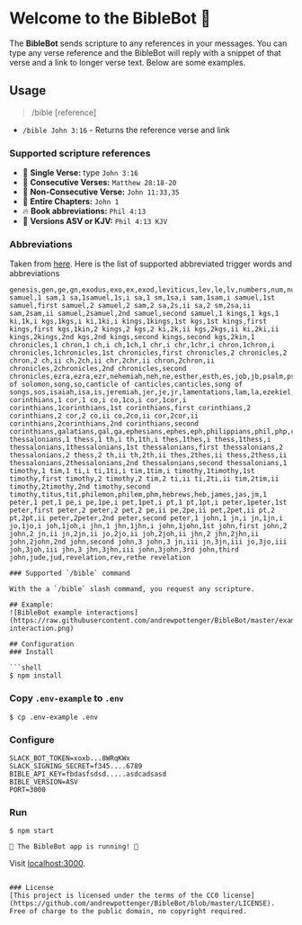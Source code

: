 # Welcome to the BibleBot :book:
The **BibleBot** sends scripture to any references in your messages. You can type any verse reference and the BibleBot will reply with a snippet of that verse and a link to longer verse text. Below are some examples.

## Usage

> /bible [reference]

- `/bible John 3:16` - Returns the reference verse and link

### Supported scripture references
- :pray: **Single Verse:** type `John 3:16`
- :muscle: **Consecutive Verses:** `Matthew 28:18-20`
- :clap: **Non-Consecutive Verse:** `John 11:33,35`
- :blue_book: **Entire Chapters:** `John 1`
- :fire: **Book abbreviations:** `Phil 4:13`
- :raised_hands: **Versions ASV or KJV:** `Phil 4:13 KJV`

### Abbreviations

Taken from [here](https://www.logos.com/support/windows/L3/book_abbreviations). Here is the list of supported abbreviated trigger words and abbreviations

```
genesis,gen,ge,gn,exodus,exo,ex,exod,leviticus,lev,le,lv,numbers,num,nu,nm,nb,deuteronomy,deut,dt,joshua,josh,jos,jsh,judges,judg,jdg,jg,jdgs,ruth,rth,ru,1 samuel,1 sam,1 sa,1samuel,1s,i sa,1 sm,1sa,i sam,1sam,i samuel,1st samuel,first samuel,2 samuel,2 sam,2 sa,2s,ii sa,2 sm,2sa,ii sam,2sam,ii samuel,2samuel,2nd samuel,second samuel,1 kings,1 kgs,1 ki,1k,i kgs,1kgs,i ki,1ki,i kings,1kings,1st kgs,1st kings,first kings,first kgs,1kin,2 kings,2 kgs,2 ki,2k,ii kgs,2kgs,ii ki,2ki,ii kings,2kings,2nd kgs,2nd kings,second kings,second kgs,2kin,1 chronicles,1 chron,1 ch,i ch,1ch,1 chr,i chr,1chr,i chron,1chron,i chronicles,1chronicles,1st chronicles,first chronicles,2 chronicles,2 chron,2 ch,ii ch,2ch,ii chr,2chr,ii chron,2chron,ii chronicles,2chronicles,2nd chronicles,second chronicles,ezra,ezra,ezr,nehemiah,neh,ne,esther,esth,es,job,jb,psalm,pslm,ps,psalms,psa,psm,pss,proverbs,prov,pr,prv,ecclesiastes,eccles,ec,ecc,qoh,qoheleth,song of solomon,song,so,canticle of canticles,canticles,song of songs,sos,isaiah,isa,is,jeremiah,jer,je,jr,lamentations,lam,la,ezekiel,ezek,eze,ezk,daniel,dan,da,dn,hosea,hos,ho,joel,joe,jl,amos,am,obadiah,obad,ob,jonah,jnh,jon,micah,mic,nahum,nah,na,habakkuk,hab,hab,zephaniah,zeph,zep,zp,haggai,hag,hg,zechariah,zech,zec,zc,malachi,mal,mal,ml,matthew,matt,mt,mark,mrk,mk,mr,luke,luk,lk,john,jn,jhn,acts,ac,romans,rom,ro,rm,1 corinthians,1 cor,1 co,i co,1co,i cor,1cor,i corinthians,1corinthians,1st corinthians,first corinthians,2 corinthians,2 cor,2 co,ii co,2co,ii cor,2cor,ii corinthians,2corinthians,2nd corinthians,second corinthians,galatians,gal,ga,ephesians,ephes,eph,philippians,phil,php,colossians,col,col,1 thessalonians,1 thess,1 th,i th,1th,i thes,1thes,i thess,1thess,i thessalonians,1thessalonians,1st thessalonians,first thessalonians,2 thessalonians,2 thess,2 th,ii th,2th,ii thes,2thes,ii thess,2thess,ii thessalonians,2thessalonians,2nd thessalonians,second thessalonians,1 timothy,1 tim,1 ti,i ti,1ti,i tim,1tim,i timothy,1timothy,1st timothy,first timothy,2 timothy,2 tim,2 ti,ii ti,2ti,ii tim,2tim,ii timothy,2timothy,2nd timothy,second timothy,titus,tit,philemon,philem,phm,hebrews,heb,james,jas,jm,1 peter,1 pet,1 pe,i pe,1pe,i pet,1pet,i pt,1 pt,1pt,i peter,1peter,1st peter,first peter,2 peter,2 pet,2 pe,ii pe,2pe,ii pet,2pet,ii pt,2 pt,2pt,ii peter,2peter,2nd peter,second peter,1 john,1 jn,i jn,1jn,i jo,1jo,i joh,1joh,i jhn,1 jhn,1jhn,i john,1john,1st john,first john,2 john,2 jn,ii jn,2jn,ii jo,2jo,ii joh,2joh,ii jhn,2 jhn,2jhn,ii john,2john,2nd john,second john,3 john,3 jn,iii jn,3jn,iii jo,3jo,iii joh,3joh,iii jhn,3 jhn,3jhn,iii john,3john,3rd john,third john,jude,jud,revelation,rev,rethe revelation

### Supported `/bible` command

With the a `/bible` slash command, you request any scripture.

## Example:
![BibleBot example interactions](https://raw.githubusercontent.com/andrewpottenger/BibleBot/master/examples/BibleBot-interaction.png)

## Configuration
### Install

```shell
$ npm install
```

### Copy `.env-example` to `.env`

```shell
$ cp .env-example .env
```

### Configure

```shell
SLACK_BOT_TOKEN=xoxb...8WRqKWx
SLACK_SIGNING_SECRET=f345....6789
BIBLE_API_KEY=fbdasfsdsd.....asdcadsasd
BIBLE_VERSION=ASV
PORT=3000
```
### Run

```shell
$ npm start

📖 The BibleBot app is running! 📖
```

Visit [localhost:3000](http://localhost:3000).

```

### License
[This project is licensed under the terms of the CC0 license](https://github.com/andrewpottenger/BibleBot/blob/master/LICENSE). Free of charge to the public domain, no copyright required.
